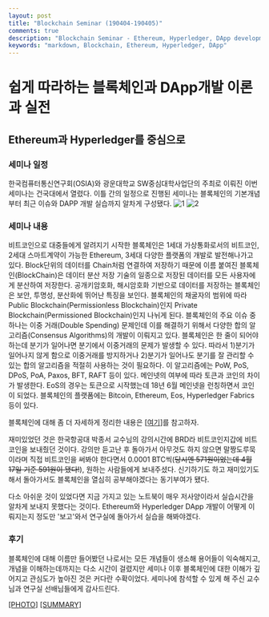 ```yaml
---
layout: post
title: "Blockchain Seminar (190404-190405)"
comments: true
description: "Blockchain Seminar - Ethereum, Hyperledger, DApp development"
keywords: "markdown, Blockchain, Ethereum, Hyperledger, DApp"
---
```


# 쉽게 따라하는 블록체인과 DApp개발 이론과 실전
## Ethereum과 Hyperledger를 중심으로  

<div class="divider"></div>

### 세미나 일정

한국컴퓨터통신연구회(OSIA)와 광운대학교 SW중심대학사업단의 주최로 이뤄진 이번 세미나는 건국대에서 열렸다. 이틀 간의 일정으로 진행된 세미나는 블록체인의 기본개념부터 최근 이슈와 DAPP 개발 실습까지 알차게 구성됐다.
![1](https://lh3.googleusercontent.com/kljmfQLeMnqFNoZo_5NUpmZhmEJ4BtQaEbxWgOGToaaatbiW3FmNjSOjJlvj1bXbNiXcaqk9Pt1ZZicnWzjeFAirmou2FeyjO4P-4xd645pwq3sDk-pmmZ1efovAKR8fGpRtI5hiYlZTY-8u23M6JxrPAJIRC7N5oQMkReFl2yi9-8gT6y2GaFSAaScZB007Jne4nr7qnTb1EXFvIb0MqwBY0arCZzuF_H4tVH3Kjo5XA0ZMSxZh-ZWUCG_dYMGZTXc73NRhohfA4QWM2T7H3eD5PUXo1hAytAIWMxY1QNoxzAc2YROjs_ymXrXvglPsGRbZz8DxJFJMcAbGuh6nddEGZZ5tfCM1Bfz1yTxRkuuSa2b9GUpdj363EYBkagyQ3V1tAYK-n54U1HaLSbsu9YHt4IRt8v0yMOtQim0smLCUVtGK1ffd6px7ZOEQe-UDPJGOjrYUNEtyaawuC00EmOvqxoMNZIoiwV_ogI109_QCv_27dEzgYQGEG3LXf928GLEgPVDC3_UDNl9HcodSUAv1gk2XnDztBVrjWGMvSSg3rVMJUzjarrugb_99jT3-pBhwfRRnIo6gieo6LAyVy7bazD5JK6QmxlJPyLni6hSUO0BIDl2BD86iSubD6XyCSATEGAqoFNU9Mz84lJqkM1J_pbbwAq8SXVDjhYTiJgpiix3mVpjbVed0gUsv_z0BMUuqKAsCDXSywTV1Kiqsp5IF=w536-h928-no)
![2](https://lh3.googleusercontent.com/ndXsv5FWRtTrTR9gTuTsu2rKzCJAFvz1kAuZaw3pooP0_O5ZNMUYl4zWKmPHo5PvqQbG2V-ogizNwtb-lqn22msKokyICrwqIEnJ_I5GN2URErUvJuzymYizbcqy5IOJLd7cxTIl0hCdhI77od0hg9JptIBc0zhAg4LDjWXt_4bZec8N0nDbvigN6gv3R0EmW3dO0bGZ6kjqeCMD5IzPc4r6nDdq8kNQAqyC2t94u9RJ1jJQ6BPE4_UW5DuBRMFalTfWaE3nf3ve9aIofrWkoSE5nOJR3gRiOaxqyCZiQ83wJpkozK0EpafvS28EE1v4OxMGQocm-wZB7R19ZSxIMweenWyo9IN1KEs6QZuZkTtw3bFZ8Ju5QXMjZhPB6R2Y3p4l3-Lib2ySSYsr3OoPsCWS2UdtADcy_ZQ-asFFihBBllsYGZDbyDvjx1PeRLObkD8Fd4KBqNE-mFlJKRJmp4N2etj9LZ13_4a1a0z57mCkE5MJi8a4xZGNl3blu4OxuiYaWZj5dEuNffLAFOPMLKww3jHoay-RvWn_IpFilyo9ya2ykXB-BTeaVUYGdwu36Fg7Nt6qwVovDCcuuTUb0golZHR38PZj7fxbTTlCEhpBnAkNPL2ZNR3-nLNCYl3yvLJIu6sLLjjw7Jm_K08hO59D7YGPmypUjj4BtauQAIhvcm5UPIr8DFzG_m7Yw7FO0YbnPul7It1TaFXzy2UgvtLl=w583-h928-no)

<div class="divider"></div>

### 세미나 내용

비트코인으로 대중들에게 알려지기 시작한 블록체인은 1세대 가상통화로서의 비트코인, 2세대 스마트계약이 가능한 Ethereum, 3세대 다양한 플랫폼의 개발로 발전해나가고 있다. Block단위의 데이터를 Chain처럼 연결하여 저장하기 때문에 이름 붙여진 블록체인(BlockChain)은 데이터 분산 저장 기술의 일종으로 저장된 데이터를 모든 사용자에게 분산하여 저장한다. 공개키암호화, 해시암호화 기반으로 데이터를 저장하는 블록체인은 보안, 투명성, 분산화에 뛰어난 특징을 보인다.
블록체인의 채굴자의 범위에 따라 Public Blockchain(Permissionless Blockchain)인지 Private Blockchain(Permissioned Blockchain)인지 나뉘게 된다.
블록체인의 주요 이슈 중 하나는 이중 거래(Double Spending) 문제인데 이를 해결하기 위해서 다양한 합의 알고리즘(Consensus Algorithms)의 개발이 이뤄지고 있다. 블록체인은 한 줄이 되어야 하는데 분기가 일어나면 분기에서 이중거래의 문제가 발생할 수 있다. 따라서 1)분기가 일어나지 않게 함으로 이중거래를 방지하거나 2)분기가 일어나도 분기를 잘 관리할 수 있는 합의 알고리즘을 적절히 사용하는 것이 필요하다. 이 알고리즘에는 PoW, PoS, DPoS, PoA, Paxos, BFT, RAFT 등이 있다.
메인넷의 여부에 따라 토큰과 코인의 차이가 발생한다. EoS의 경우는 토큰으로 시작했는데 18년 6월 메인넷을 런칭하면서 코인이 되었다.
블록체인의 플랫폼에는 Bitcoin, Ethereum, Eos, Hyperledger Fabrics 등이 있다.

블록체인에 대해 좀 더 자세하게 정리한 내용은 [[여기](https://github.com/Kim-JeongSu/info/blob/master/_posts/%EB%B8%94%EB%A1%9D%EC%B2%B4%EC%9D%B8-190405.pdf)]를 참고하자.

재미있었던 것은 한국항공대 박종서 교수님의 강의시간에 BRD라 비트코인지갑에 비트코인을 보내줬던 것이다. 강의만 듣고난 후 돌아가서 아무것도 하지 않으면 말짱도루묵이라며 직접 비트코인을 써봐야 한다면서 0.0001 BTC씩(~~당시엔 571원이었는데 4월 17일 기준 591원이 됐다!~~), 원하는 사람들에게 보내주셨다. 신기하기도 하고 재미있기도 해서 돌아가서도 블록체인을 열심히 공부해야겠다는 동기부여가 됐다.

다소 아쉬운 것이 있었다면 지금 가지고 있는 노트북이 매우 저사양이라서 실습시간을 알차게 보내지 못했다는 것이다. Ethereum와 Hyperledger DApp 개발이 어떻게 이뤄지는지 정도만 '보고'와서 연구실에 돌아가서 실습을 해봐야겠다.

<div class="divider"></div>

### 후기

블록체인에 대해 이름만 들어봤던 나로서는 모든 개념들이 생소해 용어들이 익숙해지고, 개념을 이해하는데까지는 다소 시간이 걸렸지만 세미나 이후 블록체인에 대한 이해가 깊어지고 관심도가 높아진 것은 커다란 수확이었다. 세미나에 참석할 수 있게 해 주신 교수님과 연구실 선배님들에게 감사드린다.  

<div class="divider"></div>

[[PHOTO]](https://photos.app.goo.gl/BPKiDXtPxSPwy6bw7)  [[SUMMARY]](https://github.com/Kim-JeongSu/info/blob/master/_posts/%EB%B8%94%EB%A1%9D%EC%B2%B4%EC%9D%B8-190405.pdf)
